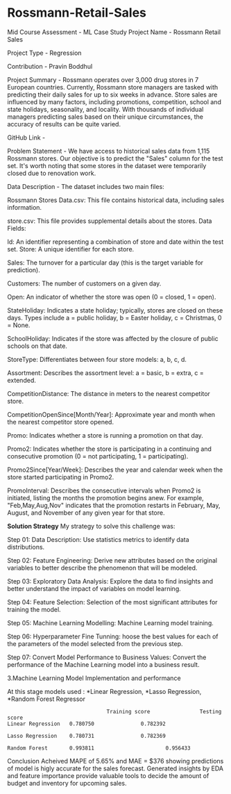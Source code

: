 # Rossmann-Retail-Sales
Mid Course Assessment - ML Case Study
Project Name - Rossmann Retail Sales

Project Type - Regression

Contribution - Pravin Boddhul

Project Summary -
Rossmann operates over 3,000 drug stores in 7 European countries. Currently, Rossmann store managers are tasked with predicting their daily sales for up to six weeks in advance. Store sales are influenced by many factors, including promotions, competition, school and state holidays, seasonality, and locality. With thousands of individual managers predicting sales based on their unique circumstances, the accuracy of results can be quite varied.

GitHub Link -

Problem Statement -
We have access to historical sales data from 1,115 Rossmann stores. Our objective is to predict the "Sales" column for the test set. It's worth noting that some stores in the dataset were temporarily closed due to renovation work.

Data Description -
The dataset includes two main files:

Rossmann Stores Data.csv: This file contains historical data, including sales information.

store.csv: This file provides supplemental details about the stores. Data Fields:

Id: An identifier representing a combination of store and date within the test set. Store: A unique identifier for each store.

Sales: The turnover for a particular day (this is the target variable for prediction).

Customers: The number of customers on a given day.

Open: An indicator of whether the store was open (0 = closed, 1 = open).

StateHoliday: Indicates a state holiday; typically, stores are closed on these days. Types include a = public holiday, b = Easter holiday, c = Christmas, 0 = None.

SchoolHoliday: Indicates if the store was affected by the closure of public schools on that date.

StoreType: Differentiates between four store models: a, b, c, d.

Assortment: Describes the assortment level: a = basic, b = extra, c = extended.

CompetitionDistance: The distance in meters to the nearest competitor store.

CompetitionOpenSince[Month/Year]: Approximate year and month when the nearest competitor store opened.

Promo: Indicates whether a store is running a promotion on that day.

Promo2: Indicates whether the store is participating in a continuing and consecutive promotion (0 = not participating, 1 = participating).

Promo2Since[Year/Week]: Describes the year and calendar week when the store started participating in Promo2.

PromoInterval: Describes the consecutive intervals when Promo2 is initiated, listing the months the promotion begins anew. For example, "Feb,May,Aug,Nov" indicates that the promotion restarts in February, May, August, and November of any given year for that store.

**Solution Strategy**
My strategy to solve this challenge was:

Step 01: Data Description: Use statistics metrics to identify data distributions.

Step 02: Feature Engineering: Derive new attributes based on the original variables to better describe the phenomenon that will be modeled.

Step 03: Exploratory Data Analysis: Explore the data to find insights and better understand the impact of variables on model learning.

Step 04: Feature Selection: Selection of the most significant attributes for training the model.

Step 05: Machine Learning Modelling: Machine Learning model training.

Step 06: Hyperparameter Fine Tunning: hoose the best values for each of the parameters of the model selected from the previous step.

Step 07: Convert Model Performance to Business Values: Convert the performance of the Machine Learning model into a business result.

3.Machine Learning Model Implementation and performance

At this stage models used : *Linear Regression, *Lasso Regression, *Random Forest Regressor

                                    Training score                Testing score 
	Linear Regression	0.780750		       0.782392
	
	Lasso Regression	0.780731		       0.782369
	
	Random Forest    	0.993811             	       0.956433
Conclusion
Acheived MAPE of 5.65% and MAE = $376 showing predictions of model is higly accurate for the sales forecast. Generated insights by EDA and feature importance provide valuable tools to decide the amount of budget and inventory for upcoming sales.
